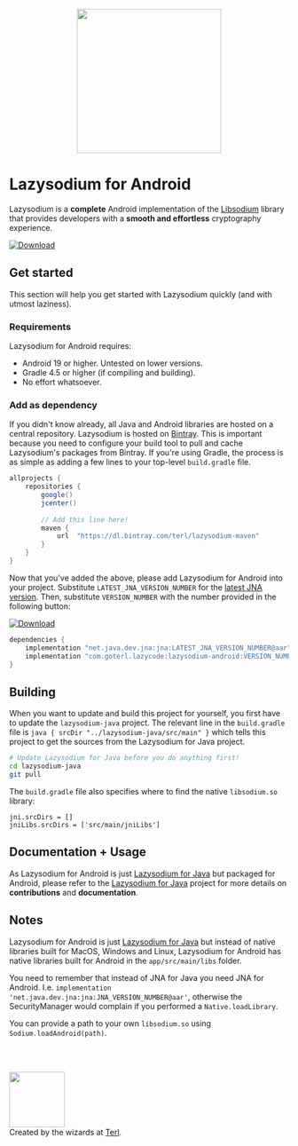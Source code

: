 <p align="center"><img width="260" style="float: center;" style="display: inline;" src="https://filedn.com/lssh2fV92SE8dRT5CWJvvSy/lazysodium-plain.png" /></p>
  
  
# Lazysodium for Android
  
Lazysodium is a **complete** Android implementation of the [Libsodium](https://github.com/jedisct1/libsodium) library that provides developers with a **smooth and effortless** cryptography experience.
  
[![Download](https://api.bintray.com/packages/terl/lazysodium-maven/lazysodium-android/images/download.svg) ](https://bintray.com/terl/lazysodium-maven/lazysodium-android/_latestVersion)
 
  
## Get started
This section will help you get started with Lazysodium quickly (and with utmost laziness).  


### Requirements
Lazysodium for Android requires:  
  
* Android 19 or higher. Untested on lower versions.
* Gradle 4.5 or higher (if compiling and building).  
* No effort whatsoever.  
  

### Add as dependency 

If you didn't know already, all Java and Android libraries are hosted on a central repository. Lazysodium is hosted on [Bintray](https://bintray.com/terl/lazysodium-maven). This is important because you need to configure your build tool to pull and cache Lazysodium's packages from Bintray. If you're using Gradle, the process is as simple as adding a few lines to your top-level `build.gradle` file.

```groovy
allprojects {
    repositories {
        google()
        jcenter()
        
        // Add this line here!
        maven {
            url  "https://dl.bintray.com/terl/lazysodium-maven"
        }
    }
}
```


Now that you've added the above, please add Lazysodium for Android into your project. Substitute `LATEST_JNA_VERSION_NUMBER` for the [latest JNA version](https://mvnrepository.com/artifact/net.java.dev.jna/jna). Then, substitute `VERSION_NUMBER` with the number provided in the following button:  

[ ![Download](https://api.bintray.com/packages/terl/lazysodium-maven/lazysodium-android/images/download.svg) ](https://bintray.com/terl/lazysodium-maven/lazysodium-android/_latestVersion)

```groovy  
dependencies {
    implementation "net.java.dev.jna:jna:LATEST_JNA_VERSION_NUMBER@aar"
    implementation "com.goterl.lazycode:lazysodium-android:VERSION_NUMBER@aar"
}
```

## Building
When you want to update and build this project for yourself, you first have to update the `lazysodium-java` project. The relevant line in the `build.gradle` file is `java { srcDir "../lazysodium-java/src/main" }` which tells this project to get the sources from the Lazysodium for Java project.

```sh
# Update Lazysodium for Java before you do anything first!
cd lazysodium-java
git pull
```

The `build.gradle` file also specifies where to find the native `libsodium.so` library:

```
jni.srcDirs = []
jniLibs.srcDirs = ['src/main/jniLibs']
```

## Documentation + Usage
As Lazysodium for Android is just [Lazysodium for Java](https://github.com/terl/lazysodium-java) but packaged for Android, please refer to the [Lazysodium for Java](https://github.com/terl/lazysodium-java) project for more details on **contributions** and **documentation**.


## Notes
Lazysodium for Android is just [Lazysodium for Java](https://github.com/terl/lazysodium-java) but instead of native libraries built for MacOS, Windows and Linux, Lazysodium for Android has native libraries built for Android in the `app/src/main/libs` folder. 

You need to remember that instead of JNA for Java you need JNA for Android. I.e. `implementation 'net.java.dev.jna:jna:JNA_VERSION_NUMBER@aar'`, otherwise the SecurityManager would complain if you performed a `Native.loadLibrary`.

You can provide a path to your own `libsodium.so` using `Sodium.loadAndroid(path)`.
  
<br/>
<br />
  
<a href="https://terl.co"><img width="100" style="float: left: display: inline;" src="https://filedn.com/lssh2fV92SE8dRT5CWJvvSy/terl_slant.png" /></a>  
Created by the wizards at [Terl](https://terl.co).
